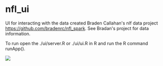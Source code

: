 # nfl_ui

UI for interacting with the data created Braden Callahan's nlf data project https://github.com/bradenrc/nfl_spark. See Bradan's project for data information. 

To run open the ./ui/server.R or ./ui/ui.R in R and run the R command runApp(). 


![](http://reactiongifs.me/wp-content/uploads/2013/10/jeremiah_johnson_nodding-Robert-Redford.gif)
